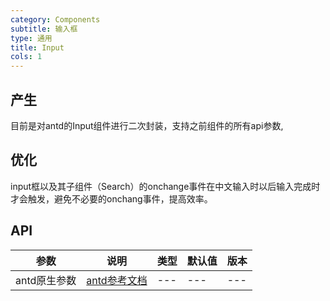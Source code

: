 ```yaml
---
category: Components
subtitle: 输入框
type: 通用
title: Input
cols: 1
---
```


## 产生

目前是对antd的Input组件进行二次封装，支持之前组件的所有api参数,

## 优化

input框以及其子组件（Search）的onchange事件在中文输入时以后输入完成时才会触发，避免不必要的onchang事件，提高效率。

## API

| 参数 | 说明 | 类型 | 默认值 | 版本 |
| --- | --- | --- | --- | --- |
| antd原生参数 | [antd参考文档](https://ant.design/components/input-cn/#API) | --- | --- | --- |

